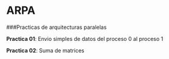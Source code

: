 # ARPA
###Practicas de arquitecturas paralelas

**Practica 01**: Envio simples de datos del proceso 0 al proceso 1

**Practica 02**: Suma de matrices
